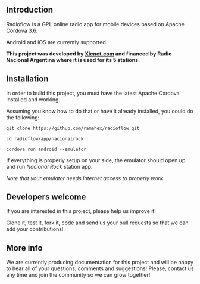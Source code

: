 ## Introduction

Radioflow is a GPL online radio app for mobile devices based on Apache Cordova 3.6.

Android and iOS are currently supported.


**This project was developed by [Xicnet.com](http://www.xicnet.com) and financed by Radio Nacional Argentina where it is used for its 5 stations.**


## Installation
In order to build this project, you must have the latest Apache Cordova installed and working.

Assuming you know how to do that or have it already installed, you could do the following:


```
git clone https://github.com/ramahex/radioflow.git

cd radioflow/app/nacionalrock

cordova run android --emulator

```

If everything is properly setup on your side, the emulator should open up and run _Nacional Rock_ station app.

_Note that your emulator needs Internet access to properly work_

## Developers welcome

If you are interested in this project, please help us improve it!

Clone it, test it, fork it, code and send us your pull requests so that we can add your contributions!


## More info

We are currently producing documentation for this project and will be happy to hear all of your questions, comments and suggestions!
Please, contact us any time and join the community so we can grow together!

